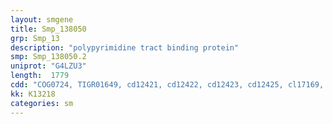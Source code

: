 ```yaml
---
layout: smgene
title: Smp_138050
grp: Smp_13
description: "polypyrimidine tract binding protein"
smp: Smp_138050.2
uniprot: "G4LZU3"
length:  1779
cdd: "COG0724, TIGR01649, cd12421, cd12422, cd12423, cd12425, cl17169, pfam00076, pfam13893, pfam14259, smart00360"
kk: K13218
categories: sm
---
```

